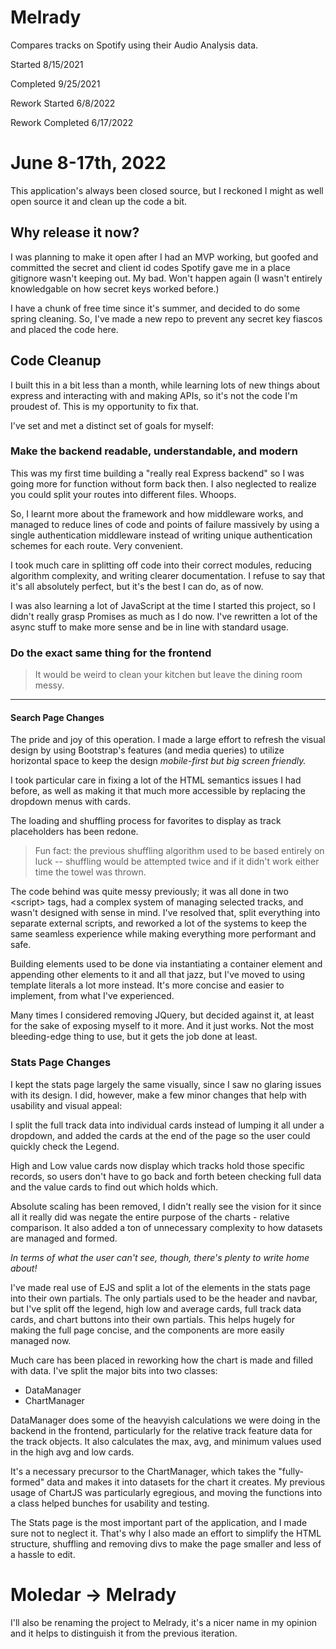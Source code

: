 # Melrady

Compares tracks on Spotify using their Audio Analysis data.

Started 8/15/2021

Completed 9/25/2021

Rework Started 6/8/2022

Rework Completed 6/17/2022

# June 8-17th, 2022

This application's always been closed source, but I reckoned I might as well open source it and clean up the code a bit.

## Why release it now?

I was planning to make it open after I had an MVP working, but goofed and committed the secret and client id codes Spotify gave me in a place gitignore wasn't keeping out. My bad. Won't happen again (I wasn't entirely knowledgable on how secret keys worked before.)

I have a chunk of free time since it's summer, and decided to do some spring cleaning.
So, I've made a new repo to prevent any secret key fiascos and placed the code here.

## Code Cleanup

I built this in a bit less than a month, while learning lots of new things about express and interacting with and making APIs, so it's not the code I'm proudest of. This is my opportunity to fix that.

I've set and met a distinct set of goals for myself:

### Make the backend readable, understandable, and modern

This was my first time building a "really real Express backend" so I was going more for function without form back then. I also neglected to realize you could split your routes into different files. Whoops.

So, I learnt more about the framework and how middleware works, and managed to reduce lines of code and points of failure massively by using a single authentication middleware instead of writing unique authentication schemes for each route. Very convenient.

I took much care in splitting off code into their correct modules, reducing algorithm complexity, and writing clearer documentation. I refuse to say that it's all absolutely perfect, but it's the best I can do, as of now.

I was also learning a lot of JavaScript at the time I started this project, so I didn't really grasp Promises as much as I do now. I've rewritten a lot of the async stuff to make more sense and be in line with standard usage.

### Do the exact same thing for the frontend

> It would be weird to clean your kitchen but leave the dining room messy.

---

#### Search Page Changes

The pride and joy of this operation. I made a large effort to refresh the visual design by using Bootstrap's features (and media queries) to utilize horizontal space to keep the design _mobile-first but big screen friendly._

I took particular care in fixing a lot of the HTML semantics issues I had before, as well as making it that much more accessible by replacing the dropdown menus with cards.

The loading and shuffling process for favorites to display as track placeholders has been redone.

> Fun fact: the previous shuffling algorithm used to be based entirely on luck -- shuffling would be attempted twice and if it didn't work either time the towel was thrown.

The code behind was quite messy previously; it was all done in two &lt;script&gt; tags, had a complex system of managing selected tracks, and wasn't designed with sense in mind. I've resolved that, split everything into separate external scripts, and reworked a lot of the systems to keep the same seamless experience while making everything more performant and safe.

Building elements used to be done via instantiating a container element and appending other elements to it and all that jazz, but I've moved to using template literals a lot more instead. It's more concise and easier to implement, from what I've experienced.

Many times I considered removing JQuery, but decided against it, at least for the sake of exposing myself to it more. And it just works. Not the most bleeding-edge thing to use, but it gets the job done at least.

### Stats Page Changes

I kept the stats page largely the same visually, since I saw no glaring issues with its design. I did, however, make a few minor changes that help with usability and visual appeal:

I split the full track data into individual cards instead of lumping it all under a dropdown, and added the cards at the end of the page so the user could quickly check the Legend.

High and Low value cards now display which tracks hold those specific records, so users don't have to go back and forth beteen checking full data and the value cards to find out which holds which.

Absolute scaling has been removed, I didn't really see the vision for it since all it really did was negate the entire purpose of the charts - relative comparison. It also added a ton of unnecessary complexity to how datasets are managed and formed.

_In terms of what the user can't see, though, there's plenty to write home about!_

I've made real use of EJS and split a lot of the elements in the stats page into their own partials. The only partials used to be the header and navbar, but I've split off the legend, high low and average cards, full track data cards, and chart buttons into their own partials. This helps hugely for making the full page concise, and the components are more easily managed now.

Much care has been placed in reworking how the chart is made and filled with data. I've split the major bits into two classes:

- DataManager
- ChartManager

DataManager does some of the heavyish calculations we were doing in the backend in the frontend, particularly for the relative track feature data for the track objects. It also calculates the max, avg, and minimum values used in the high avg and low cards.

It's a necessary precursor to the ChartManager, which takes the "fully-formed" data and makes it into datasets for the chart it creates. My previous usage of ChartJS was particularly egregious, and moving the functions into a class helped bunches for usability and testing.

The Stats page is the most important part of the application, and I made sure not to neglect it. That's why I also made an effort to simplify the HTML structure, shuffling and removing divs to make the page smaller and less of a hassle to edit.

# Moledar -> Melrady

I'll also be renaming the project to Melrady, it's a nicer name in my opinion and it helps to distinguish it from the previous iteration.
